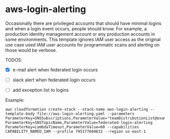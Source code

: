 # aws-login-alerting

Occasionally there are privileged accounts that should have minimal logins and when a login event occurs, people should know. For example, a production identity management account or any production accounts in some environments. This template ignores IAM user access as the original use case used IAM user accounts for programmatic scans and alerting on those would be verbose.

TODOS:
 - [X] e-mail alert when federated login occurs
 - [ ] slack alert when federated login occurs
 - [ ] add exception list to logins


Example:

```
aws cloudformation create-stack --stack-name aws-login-alerting --template-body file://aws-login-alerting.yaml --parameters ParameterKey=SNSSubscriptions,ParameterValue="teamDistributionList@example.org" ParameterKey=SNSTopicName,ParameterValue=federated-login-alerting ParameterKey=LambdaTimeout,ParameterValue=60 --capabilities CAPABILITY_NAMED_IAM --profile 795177604632 --region us-east-1
```
